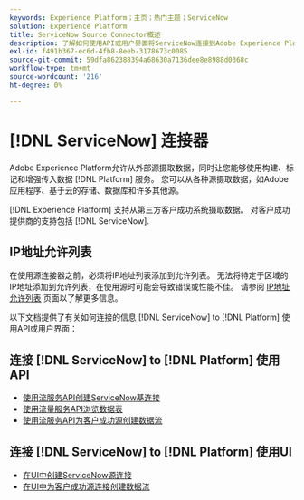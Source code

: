 ```yaml
---
keywords: Experience Platform；主页；热门主题；ServiceNow
solution: Experience Platform
title: ServiceNow Source Connector概述
description: 了解如何使用API或用户界面将ServiceNow连接到Adobe Experience Platform。
exl-id: f491b367-ec6d-4fb8-8eeb-3178673c0085
source-git-commit: 59dfa862388394a68630a7136dee8e8988d0368c
workflow-type: tm+mt
source-wordcount: '216'
ht-degree: 0%

---
```


# [!DNL ServiceNow] 连接器

Adobe Experience Platform允许从外部源摄取数据，同时让您能够使用构建、标记和增强传入数据 [!DNL Platform] 服务。 您可以从各种源摄取数据，如Adobe应用程序、基于云的存储、数据库和许多其他源。

[!DNL Experience Platform] 支持从第三方客户成功系统摄取数据。 对客户成功提供商的支持包括 [!DNL ServiceNow].

## IP地址允许列表

在使用源连接器之前，必须将IP地址列表添加到允许列表。 无法将特定于区域的IP地址添加到允许列表，在使用源时可能会导致错误或性能不佳。 请参阅 [IP地址允许列表](../../ip-address-allow-list.md) 页面以了解更多信息。

以下文档提供了有关如何连接的信息 [!DNL ServiceNow] to [!DNL Platform] 使用API或用户界面：

## 连接 [!DNL ServiceNow] to [!DNL Platform] 使用API

- [使用流服务API创建ServiceNow基连接](../../tutorials/api/create/customer-success/servicenow.md)
- [使用流量服务API浏览数据表](../../tutorials/api/explore/tabular.md)
- [使用流服务API为客户成功源创建数据流](../../tutorials/api/collect/customer-success.md)

## 连接 [!DNL ServiceNow] to [!DNL Platform] 使用UI

- [在UI中创建ServiceNow源连接](../../tutorials/ui/create/customer-success/servicenow.md)
- [在UI中为客户成功源连接创建数据流](../../tutorials/ui/dataflow/customer-success.md)
